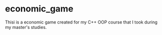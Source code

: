 # economic_game
Thisi is a economic game created for my C++ OOP course that I took during my master's studies.  
